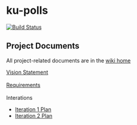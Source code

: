 # ku-polls
[![Build Status](https://app.travis-ci.com/SoravitPete/ku-polls.svg?branch=add-ci)](https://app.travis-ci.com/SoravitPete/ku-polls)

## Project Documents
All project-related documents are in the [wiki home](../../wiki/home)

[Vision Statement](../../wiki/Vision%20Statement)<br/><br/>
[Requirements](../../wiki/Requirements)<br/><br/>
Interations<br/>
* [Iteration 1 Plan](../../wiki/Iteration%201%20Plan)
* [Iteration 2 Plan](../../wiki/Iteration%202%20Plan)
